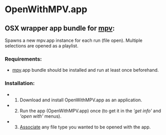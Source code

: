 # OpenWithMPV.app
## OSX wrapper app bundle for [mpv](https://mpv.io/): 
Spawns a new mpv.app instance for each run (file open). Multiple selections are opened as a playlist.

### Requirements:
* [mpv](https://mpv.io/).app bundle should be installed and run at least once beforehand.

### Installation:

* 1. Download and install OpenWithMPV.app as an application. 
* 2. Run the app (OpenWithMPV.app) once (to get it in the *'get info'* and _'open with'_ menus).
* 3. [Associate](https://www.google.com.tr/search?q=osx+file+type+associations) any file type you wanted to be opened with the app.
